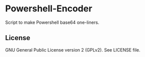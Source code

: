 # Powershell-Encoder

Script to make Powershell base64 one-liners.

## License

GNU General Public License version 2 (GPLv2). See LICENSE file.

